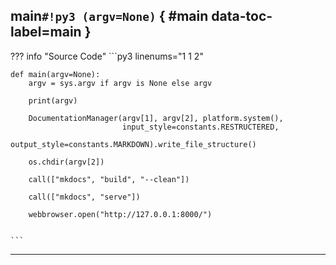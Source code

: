 ## **main**`#!py3 (argv=None)` { #main data-toc-label=main }

??? info "Source Code" 
	```py3 linenums="1 1 2" 

	def main(argv=None):
	    argv = sys.argv if argv is None else argv
	
	    print(argv)
	
	    DocumentationManager(argv[1], argv[2], platform.system(),
	                         input_style=constants.RESTRUCTERED,
	                         output_style=constants.MARKDOWN).write_file_structure()
	
	    os.chdir(argv[2])
	
	    call(["mkdocs", "build", "--clean"])
	
	    call(["mkdocs", "serve"])
	
	    webbrowser.open("http://127.0.0.1:8000/")
	

	```

______

